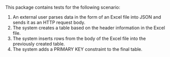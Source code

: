 This package contains tests for the following scenario:

1. An external user parses data in the form of an Excel file into JSON and sends it as an HTTP request body.
2. The system creates a table based on the header information in the Excel file.
3. The system inserts rows from the body of the Excel file into the previously created table.
4. The system adds a PRIMARY KEY constraint to the final table.
